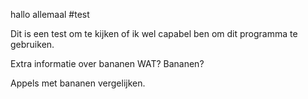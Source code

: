 hallo allemaal
#test

Dit is een test om te kijken of ik wel capabel ben om dit programma te gebruiken.

Extra informatie over bananen
WAT? Bananen?

Appels met bananen vergelijken.

